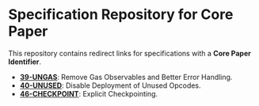 # Specification Repository for Core Paper

This repository contains redirect links for specifications with a **Core
Paper Identifier**.

* **[39-UNGAS](https://specs.corepaper.org/39-ungas)**: Remove Gas
  Observables and Better Error Handling.
* **[40-UNUSED](https://specs.corepaper.org/40-unused)**: Disable
  Deployment of Unused Opcodes.
* **[46-CHECKPOINT](https://specs.corepaper.org/46-checkpoint)**:
  Explicit Checkpointing.
